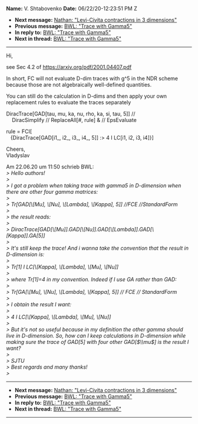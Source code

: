 **Name:** V. Shtabovenko
**Date:** 06/22/20-12:23:51 PM Z

  - **Next message:** [Nathan: "Levi-Civita contractions in 3
    dimensions"](1594.html)
  - **Previous message:** [BWL: "Trace with Gamma5"](1592.html)
  - **In reply to:** [BWL: "Trace with Gamma5"](1592.html)
  - **Next in thread:** [BWL: "Trace with Gamma5"](1596.html)

-----

Hi,  

see Sec 4.2 of https://arxiv.org/pdf/2001.04407.pdf  

In short, FC will not evaluate D-dim traces with g^5 in the NDR scheme  
because those are not algebraically well-defined quantities.  

You can still do the calculation in D-dims and then apply your own  
replacement rules to evaluate the traces separately  

DiracTrace[GAD[tau, mu, ka, nu, rho, ka, si, tau, 5]]
//  
    DiracSimplify // ReplaceAll[\#, rule] & // EpsEvaluate  

rule = FCI[  
   {DiracTrace[GAD[i1\_, i2\_, i3\_, i4\_, 5]] :\> 4 I
LC[i1, i2, i3, i4]}]  

Cheers,  
Vladyslav  

Am 22.06.20 um 11:50 schrieb BWL:  
*\> Hello authors\!*  
*\>*  
*\> I got a problem when taking trace with gamma5 in D-dimension when
there are other four gamma matrices:*  
*\>*  
*\> Tr[GAD[\\[Mu], \\[Nu], \\[Lambda],
\\[Kappa], 5]] //FCE //StandardForm*  
*\>*  
*\> the result reads:*  
*\>*  
*\>
DiracTrace[GAD[\\[Mu]].GAD[\\[Nu]].GAD[\\[Lambda]].GAD[\\[Kappa]].GA[5]]*  
*\>*  
*\> It's still keep the trace\! And i wanna take the convention that the
result in D-dimension is:*  
*\>*  
*\> Tr[1] I LC[\\[Kappa], \\[Lambda],
\\[Mu], \\[Nu]]*  
*\>*  
*\> where Tr[1]=4 in my convention. Indeed if I use GA rather
than GAD:*  
*\>*  
*\> Tr[GA[\\[Mu], \\[Nu], \\[Lambda],
\\[Kappa], 5]] // FCE // StandardForm*  
*\>*  
*\> I obtain the result I want:*  
*\>*  
*\> 4 I LC[\\[Kappa], \\[Lambda], \\[Mu],
\\[Nu]]*  
*\>*  
*\> But it's not so useful because in my definition the other gamma
should live in D-dimension. So, how can I keep calculations in
D-dimension while making sure the trace of GAD[5] with four
other GAD[$\\mu$] is the result I want?*  
*\>*  
*\> SJTU*  
*\> Best regards and many thanks\!*  
*\>*  

-----

  - **Next message:** [Nathan: "Levi-Civita contractions in 3
    dimensions"](1594.html)
  - **Previous message:** [BWL: "Trace with Gamma5"](1592.html)
  - **In reply to:** [BWL: "Trace with Gamma5"](1592.html)
  - **Next in thread:** [BWL: "Trace with Gamma5"](1596.html)

-----

